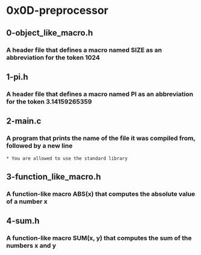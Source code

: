 # 0x0D-preprocessor
## 0-object_like_macro.h
### A header file that defines a macro named SIZE as an abbreviation for the token 1024

## 1-pi.h
### A header file that defines a macro named PI as an abbreviation for the token 3.14159265359

## 2-main.c
### A program that prints the name of the file it was compiled from, followed by a new line
	* You are allowed to use the standard library

## 3-function_like_macro.h
### A function-like macro ABS(x) that computes the absolute value of a number x

## 4-sum.h
### A function-like macro SUM(x, y) that computes the sum of the numbers x and y
